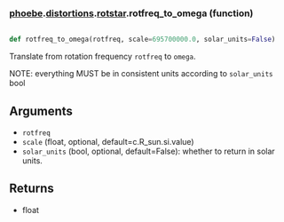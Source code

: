 ### [phoebe](phoebe.md).[distortions](phoebe.distortions.md).[rotstar](phoebe.distortions.rotstar.md).rotfreq_to_omega (function)


```py

def rotfreq_to_omega(rotfreq, scale=695700000.0, solar_units=False)

```



Translate from rotation frequency `rotfreq` to `omega`.

NOTE: everything MUST be in consistent units according to `solar_units` bool

Arguments
----------
* `rotfreq`
* `scale` (float, optional, default=c.R_sun.si.value)
* `solar_units` (bool, optional, default=False): whether to return in solar
    units.

Returns
---------
* float

